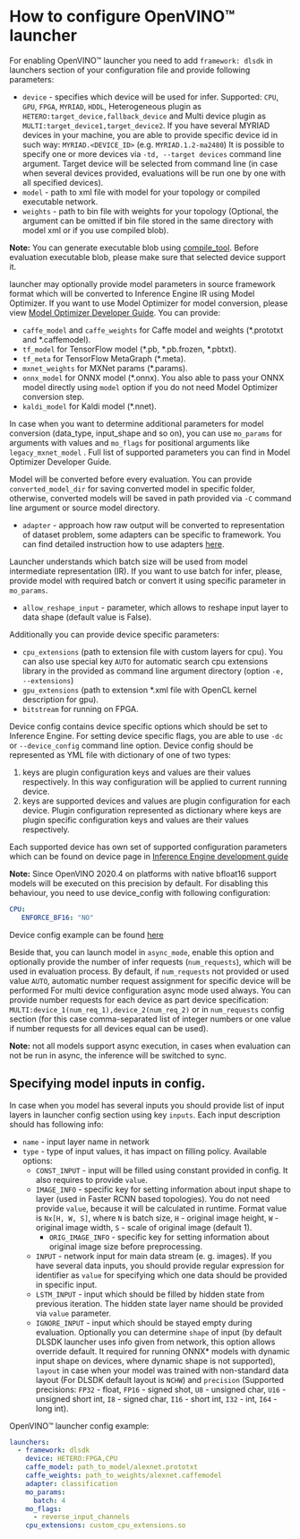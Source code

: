 # How to configure OpenVINO™ launcher

For enabling OpenVINO™ launcher you need to add `framework: dlsdk` in launchers section of your configuration file and provide following parameters:

* `device` - specifies which device will be used for infer. Supported: `CPU`, `GPU`, `FPGA`, `MYRIAD`, `HDDL`,
Heterogeneous plugin as `HETERO:target_device,fallback_device` and Multi device plugin as `MULTI:target_device1,target_device2`.
If you have several MYRIAD devices in your machine, you are able to provide specific device id in such way: `MYRIAD.<DEVICE_ID>` (e.g. `MYRIAD.1.2-ma2480`)
It is possible to specify one or more devices via `-td, --target devices` command line argument. Target device will be selected from command line (in case when several devices provided, evaluations will be run one by one with all specified devices).
* `model` - path to xml file with model for your topology or compiled executable network.
* `weights` - path to bin file with weights for your topology (Optional, the argument can be omitted if bin file stored in the same directory with model xml or if you use compiled blob).

**Note:**
   You can generate executable blob using [compile_tool](https://docs.openvinotoolkit.org/latest/_inference_engine_tools_compile_tool_README.html).
   Before evaluation executable blob, please make sure that selected device support it.


launcher may optionally provide model parameters in source framework format which will be converted to Inference Engine IR using Model Optimizer.
If you want to use Model Optimizer for model conversion, please view [Model Optimizer Developer Guide](https://software.intel.com/en-us/articles/OpenVINO-ModelOptimizer).
You can provide:

* `caffe_model` and `caffe_weights` for Caffe model and weights (*.prototxt and *.caffemodel).
* `tf_model` for TensorFlow model (*.pb, *.pb.frozen, *.pbtxt).
* `tf_meta` for TensorFlow MetaGraph (*.meta).
* `mxnet_weights` for MXNet params (*.params).
* `onnx_model` for ONNX model (*.onnx). You also able to pass your ONNX model directly using `model` option if you do not need Model Optimizer conversion step.
* `kaldi_model` for Kaldi model (*.nnet).

In case when you want to determine additional parameters for model conversion (data_type, input_shape and so on), you can use `mo_params` for arguments with values and `mo_flags` for positional arguments like `legacy_mxnet_model` .
Full list of supported parameters you can find in Model Optimizer Developer Guide.

Model will be converted before every evaluation.
You can provide `converted_model_dir` for saving converted model in specific folder, otherwise, converted models will be saved in path provided via `-C` command line argument or source model directory.

* `adapter` - approach how raw output will be converted to representation of dataset problem, some adapters can be specific to framework. You can find detailed instruction how to use adapters [here](../adapters/README.md).

Launcher understands which batch size will be used from model intermediate representation (IR). If you want to use batch for infer, please, provide model with required batch or convert it using specific parameter in `mo_params`.

* `allow_reshape_input` - parameter, which allows to reshape input layer to data shape (default value is False).

Additionally you can provide device specific parameters:

* `cpu_extensions` (path to extension file with custom layers for cpu). You can also use special key `AUTO` for automatic search cpu extensions library in the provided as command line argument directory (option `-e, --extensions`)
* `gpu_extensions` (path to extension *.xml file with OpenCL kernel description for gpu).
* `bitstream` for running on FPGA.

Device config contains device specific options which should be set to Inference Engine. For setting device specific flags, you are able to use `-dc` or `--device_config` command line option. Device config should be represented as YML file with dictionary of one of two types:
1. keys are plugin configuration keys and values are their values respectively. In this way configuration will be applied to current running device.
2. keys are supported devices and values are plugin configuration for each device. Plugin configuration represented as dictionary where keys are plugin specific configuration keys and values are their values respectively.

Each supported device has own set of supported configuration parameters which can be found on device page in [Inference Engine development guide](https://docs.openvinotoolkit.org/latest/_docs_IE_DG_supported_plugins_Supported_Devices.html)

**Note:** Since OpenVINO 2020.4 on platforms with native bfloat16 support models will be executed on this precision by default. For disabling this behaviour, you need to use device_config with following configuration:
```yml
CPU:
   ENFORCE_BF16: "NO"
```
Device config example can be found <a href="https://github.com/openvinotoolkit/open_model_zoo/blob/develop/tools/accuracy_checker/sample/disable_bfloat16_device_config.yml">here</a>

Beside that, you can launch model in `async_mode`, enable this option and optionally provide the number of infer requests (`num_requests`), which will be used in evaluation process. By default, if `num_requests` not provided or used value `AUTO`, automatic number request assignment for specific device will be performed
For multi device configuration async mode used always. You can provide number requests for each device as part device specification: `MULTI:device_1(num_req_1),device_2(num_req_2)` or in `num_requests` config section (for this case comma-separated list of integer numbers or one value if number requests for all devices equal can be used).

**Note:** not all models support async execution, in cases when evaluation can not be run in async, the inference will be switched to sync.
## Specifying model inputs in config.

In case when you model has several inputs you should provide list of input layers in launcher config section using key `inputs`.
Each input description should has following info:
  * `name` - input layer name in network
  * `type` - type of input values, it has impact on filling policy. Available options:
    * `CONST_INPUT` - input will be filled using constant provided in config. It also requires to provide `value`.
    * `IMAGE_INFO` - specific key for setting information about input shape to layer (used in Faster RCNN based topologies). You do not need provide `value`, because it will be calculated in runtime. Format value is `Nx[H, W, S]`, where `N` is batch size, `H` - original image height, `W` - original image width, `S` - scale of original image (default 1).
        * `ORIG_IMAGE_INFO` - specific key for setting information about original image size before preprocessing.
    * `INPUT` - network input for main data stream (e. g. images). If you have several data inputs, you should provide regular expression for identifier as `value` for specifying which one data should be provided in specific input.
    * `LSTM_INPUT` - input which should be filled by hidden state from previous iteration. The hidden state layer name should be provided via `value` parameter.
    * `IGNORE_INPUT` - input which should be stayed empty during evaluation.
    Optionally you can determine `shape` of input (by default DLSDK launcher uses info given from network, this option allows override default. It required for running ONNX\* models with dynamic input shape on devices, where dynamic shape is not supported), `layout` in case when your model was trained with non-standard data layout (For DLSDK default layout is `NCHW`)
    and `precision` (Supported precisions: `FP32` - float, `FP16` - signed shot, `U8`  - unsigned char, `U16` - unsigned short int, `I8` - signed char, `I16` - short int, `I32` - int, `I64` - long int).

OpenVINO™ launcher config example:

```yml
launchers:
  - framework: dlsdk
    device: HETERO:FPGA,CPU
    caffe_model: path_to_model/alexnet.prototxt
    caffe_weights: path_to_weights/alexnet.caffemodel
    adapter: classification
    mo_params:
      batch: 4
    mo_flags:
      - reverse_input_channels
    cpu_extensions: custom_cpu_extensions.so
```
